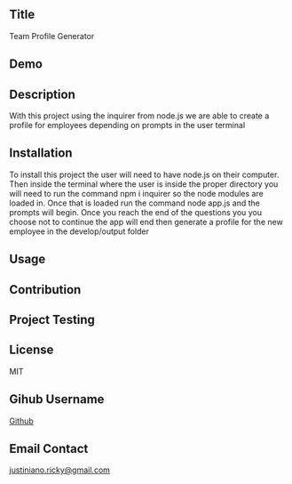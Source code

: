 ## Title
Team Profile Generator
## Demo
## Description
With this project using the inquirer from node.js we are able to create a profile for employees depending on prompts in the user terminal
## Installation
To install this project the user will need to have node.js on their computer. Then inside the terminal where the user is inside the proper directory you will need to run the command npm i inquirer so the node modules are loaded in. Once that is loaded run the command node app.js and the prompts will begin. Once you reach the end of the questions you you choose not to continue the app will end then generate a profile for the new employee in the develop/output folder
## Usage

## Contribution

## Project Testing

## License
MIT
## Gihub Username
[Github](https://github.com/rjustin16)
## Email Contact
justiniano.ricky@gmail.com 